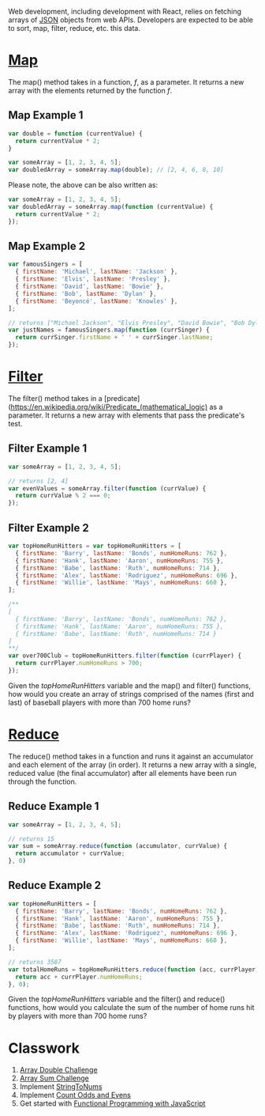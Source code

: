 Web development, including development with React, relies on fetching arrays of [JSON](https://www.w3schools.com/js/js_json_intro.asp) objects from web APIs.
Developers are expected to be able to sort, map, filter, reduce, etc. this data.

# [Map](https://developer.mozilla.org/en-US/docs/Web/JavaScript/Reference/Global_Objects/Array/map)
The map() method takes in a function, *f*, as a parameter.
It returns a new array with the elements returned by the function *f*.

## Map Example 1
```javascript
var double = function (currentValue) {
  return currentValue * 2;
}

var someArray = [1, 2, 3, 4, 5];
var doubledArray = someArray.map(double); // [2, 4, 6, 8, 10]
```

Please note, the above can be also written as:
```javascript
var someArray = [1, 2, 3, 4, 5];
var doubledArray = someArray.map(function (currentValue) {
  return currentValue * 2;
});
```

## Map Example 2
```javascript
var famousSingers = [
  { firstName: 'Michael', lastName: 'Jackson' },
  { firstName: 'Elvis', lastName: 'Presley' },
  { firstName: 'David', lastName: 'Bowie' },
  { firstName: 'Bob', lastName: 'Dylan' },
  { firstName: 'Beyoncé', lastName: 'Knowles' },
];

// returns ["Michael Jackson", "Elvis Presley", "David Bowie", "Bob Dylan", "Beyoncé Knowles"]
var justNames = famousSingers.map(function (currSinger) {
  return currSinger.firstName + ' ' + currSinger.lastName;
});
```

# [Filter](https://developer.mozilla.org/en-US/docs/Web/JavaScript/Reference/Global_Objects/Array/filter)
The filter() method takes in a [predicate](https://en.wikipedia.org/wiki/Predicate_(mathematical_logic) as a parameter.
It returns a new array with elements that pass the predicate's test.

## Filter Example 1
```javascript
var someArray = [1, 2, 3, 4, 5];

// returns [2, 4]
var evenValues = someArray.filter(function (currValue) {
  return currValue % 2 === 0;
});
```

## Filter Example 2
```javascript
var topHomeRunHitters = var topHomeRunHitters = [
  { firstName: 'Barry', lastName: 'Bonds', numHomeRuns: 762 },
  { firstName: 'Hank', lastName: 'Aaron', numHomeRuns: 755 },
  { firstName: 'Babe', lastName: 'Ruth', numHomeRuns: 714 },
  { firstName: 'Alex', lastName: 'Rodriguez', numHomeRuns: 696 },
  { firstName: 'Willie', lastName: 'Mays', numHomeRuns: 660 },
];

/**
[
  { firstName: 'Barry', lastName: 'Bonds', numHomeRuns: 762 },
  { firstName: 'Hank', lastName: 'Aaron', numHomeRuns: 755 },
  { firstName: 'Babe', lastName: 'Ruth', numHomeRuns: 714 }
]
**/
var over700Club = topHomeRunHitters.filter(function (currPlayer) {
  return currPlayer.numHomeRuns > 700;
});
```

Given the *topHomeRunHitters* variable and the map() and filter() functions,
how would you create an array of strings comprised of the names (first and last) of baseball players with more than 700 home runs?

# [Reduce](https://developer.mozilla.org/en-US/docs/Web/JavaScript/Reference/Global_Objects/Array/Reduce?v=example)
The reduce() method takes in a function and runs it against an accumulator and each element of the array (in order).
It returns a new array with a single, reduced value (the final accumulator) after all elements have been run through the function.

## Reduce Example 1
```javascript
var someArray = [1, 2, 3, 4, 5];

// returns 15
var sum = someArray.reduce(function (accumulator, currValue) {
  return accumulator + currValue;
}, 0)
```

## Reduce Example 2
```javascript
var topHomeRunHitters = [
  { firstName: 'Barry', lastName: 'Bonds', numHomeRuns: 762 },
  { firstName: 'Hank', lastName: 'Aaron', numHomeRuns: 755 },
  { firstName: 'Babe', lastName: 'Ruth', numHomeRuns: 714 },
  { firstName: 'Alex', lastName: 'Rodriguez', numHomeRuns: 696 },
  { firstName: 'Willie', lastName: 'Mays', numHomeRuns: 660 },
];

// returns 3587
var totalHomeRuns = topHomeRunHitters.reduce(function (acc, currPlayer) {
  return acc + currPlayer.numHomeRuns;
}, 0);
```

Given the *topHomeRunHitters* variable and the filter() and reduce() functions,
how would you calculate the sum of the number of home runs hit by players with more than 700 home runs?

# Classwork
1. [Array Double Challenge](https://github.com/C4Q/web-curriculum/blob/master/lessons/javascript-fundamentals/objects-and-arrays/array-methods-exercises.md#q13-array-double-challenge)
2. [Array Sum Challenge](https://github.com/C4Q/web-curriculum/blob/master/lessons/javascript-fundamentals/objects-and-arrays/array-methods-exercises.md#q14-array-sum-challenge)
3. Implement [StringToNums](https://github.com/C4Q/web-curriculum/blob/master/lessons/javascript-fundamentals/advanced-array-methods/advanced-array-methods-exercises-2.md#q7-map-strings-to-nums)
4. Implement [Count Odds and Evens](https://github.com/C4Q/web-curriculum/blob/master/lessons/javascript-fundamentals/advanced-array-methods/advanced-array-methods-exercises-2.md#q12-count-odds-and-evens)
5. Get started with [Functional Programming with JavaScript](http://reactivex.io/learnrx/)
